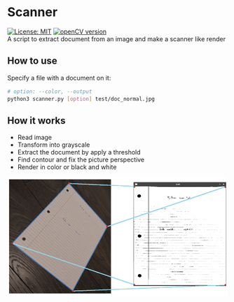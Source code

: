 # Scanner
[![License: MIT](https://img.shields.io/badge/License-MIT-blue.svg)](https://opensource.org/licenses/mit)
[![openCV version](https://img.shields.io/badge/openCV-%3E%3D%204.2-green)](https://img.shields.io/badge/openCV-%3E%3D%204.2-green)  
A script to extract document from an image and make a scanner like render

## How to use
Specify a file with a document on it:
```sh
# option: --color, --output
python3 scanner.py [option] test/doc_normal.jpg
```

## How it works

* Read image
* Transform into grayscale
* Extract the document by apply a threshold
* Find contour and fix the picture perspective
* Render in color or black and white

![processing](screenshot/processing.png)